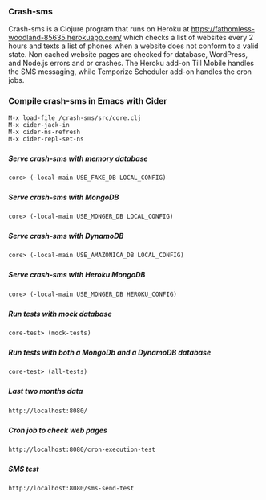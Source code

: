 ﻿﻿﻿﻿﻿﻿﻿﻿﻿﻿﻿﻿﻿﻿﻿﻿﻿﻿﻿﻿### Crash-sms ﻿﻿﻿Crash-sms is a Clojure program that runs on Heroku at https://fathomless-woodland-85635.herokuapp.com/ which checks a list of websites every 2 hours and texts a list of phones when a website does not conform to a valid state. Non cached website pages are checked for database, WordPress, and Node.js errors and or crashes. The Heroku add-on Till Mobile handles the SMS messaging, while Temporize Scheduler add-on handles the cron jobs.### Compile crash-sms in Emacs with Cider```M-x load-file /crash-sms/src/core.cljM-x cider-jack-inM-x cider-ns-refreshM-x cider-repl-set-ns```  ######## Serve crash-sms with memory database```core> (-local-main USE_FAKE_DB LOCAL_CONFIG)```######## Serve crash-sms with MongoDB```core> (-local-main USE_MONGER_DB LOCAL_CONFIG)```######## Serve crash-sms with DynamoDB```core> (-local-main USE_AMAZONICA_DB LOCAL_CONFIG)```######## Serve crash-sms with Heroku MongoDB```core> (-local-main USE_MONGER_DB HEROKU_CONFIG)```######## Run tests with mock database```core-test> (mock-tests)```######## Run tests with both a MongoDb and a DynamoDB database```core-test> (all-tests)```######## Last two months data```http://localhost:8080/```######## Cron job to check web pages```http://localhost:8080/cron-execution-test```######## SMS test```http://localhost:8080/sms-send-test```